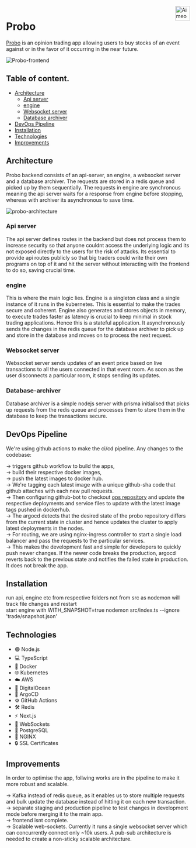 
<a href="https://aimeos.org/">
    <img src="https://github.com/Shubhamxshah/probo/blob/main/frontend/public/probo.avif") alt="Aimeos logo" title="Aimeos" align="right" height="40" />
</a>

# Probo

[Probo](http://probo.shubhamxshah.xyz) is an opinion trading app allowing users to buy stocks of an event against or in the favor of it occurring in the near future.

![Probo-frontend](https://github.com/Shubhamxshah/probo/blob/main/frontend/public/probo-logo.png)

## Table of content. 

- [Architecture](#Architecture)
    - [Api server](#api-server)
    - [engine](#engine)
    - [Websocket server](#WebSocket-server)
    - [Database archiver](#Db-archiver)
- [DevOps Pipeline](#DevOps-Pipleline)
- [Installation](#installation)
- [Technologies](#Technologies)
- [Improvements](#Improvements)

## Architecture

Probo backend consists of an api-server, an engine, a websocket server and a database archiver. The requests are stored in a redis queue and picked up by them sequentially. The requests in engine are synchronous meaning the api server waits for a response from engine before stopping, whereas with archiver its asynchronous to save time. 

![probo-architecture](https://github.com/Shubhamxshah/probo/blob/main/frontend/public/probo-architecture.png)

### Api server 

The api server defines routes in the backend but does not process them to increase security so that anyone couldnt access the underlying logic and its not exposed directly to the users for the risk of attacks. Its essential to provide api routes publicly so that big traders could write their own programs on top of it and hit the server without interacting with the frontend to do so, saving crucial time.

### engine 

This is where the main logic lies. Engine is a singleton class and a single instance of it runs in the kubernetes. This is essential to make the trades secure and coherent. Engine also generates and stores objects in memory, to execute trades faster as latency is crucial to keep minimal in stock trading applications. Hence this is a stateful application. It asynchronously sends the changes in the redis queue for the database archiver to pick up and store in the database and moves on to process the next request. 

### Websocket server 

Websocket server sends updates of an event price based on live transactions to all the users connected in that event room. As soon as the user disconnects a particular room, it stops sending its updates. 

### Database-archiver 

Database archiver is a simple nodejs server with prisma initialised that picks up requests from the redis queue and processes them to store them in the database to keep the transactions secure. 

## DevOps Pipeline

We're using github actions to make the ci/cd pipeline. Any changes to the codebase: 

-> triggers github workflow to build the apps,   
-> build their respective docker images,  
-> push the latest images to docker hub.  
-> We're tagging each latest image with a unique github-sha code that github attaches with each new pull requests.  
-> Then configuring github-bot to checkout [ops repository](https://github.com/Shubhamxshah/ops/) and update the  respective deployments and service files to update with the latest image tags pushed in dockerhub.  
-> The argocd detects that the desired state of the probo repository differs from the current state in cluster and hence updates the cluster to apply latest deployments in the nodes.  
-> For routing, we are using nginx-ingress controller to start a single load balancer and pass the requests to the particular services.  
-> This makes the development fast and simple for developers to quickly push newer changes. If the newer code breaks the production, argocd reverts back to the previous state and notifies the failed state in production. It does not break the app.   

## Installation 

run api, engine etc from respective folders not from src as nodemon will track file changes and restart  
start engine with WITH_SNAPSHOT=true nodemon src/index.ts --ignore 'trade/snapshot.json'  

## Technologies

- 🟢 Node.js  
- 💻 TypeScript  
- 🐳 Docker  
- 🌐 Kubernetes  
- ☁️  AWS  
- 🌊 DigitalOcean  
- 🚀 ArgoCD  
- ⚙️ GitHub Actions  
- 🛠️ Redis  
- ⚡ Next.js  
- 📡 WebSockets  
- 🐘 PostgreSQL  
- 🔧 NGINX  
- 🔒 SSL Certificates

## Improvements 

In order to optimise the app, follwing works are in the pipeline to make it more robust and scalable.   
   
-> Kafka instead of redis queue, as it enables us to store multiple requests and bulk update the database instead of hitting it on each new transaction.   
-> separate staging and production pipeline to test changes in development mode before merging it to the main app.  
-> frontend isnt complete.   
-> Scalable web-sockets. Currently it runs a single websocket server which can concurrently connect only ~10k users. A pub-sub architecture is needed to create a non-sticky scalable architecture. 
